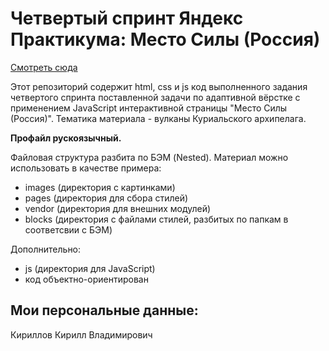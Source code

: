 # Четвертый спринт Яндекс Практикума: Место Силы (Россия)

[Смотреть сюда](https://kkirillovv.github.io/mesto/index.html)

Этот репозиторий содержит html, css и js код выполненного задания четвертого спринта поставленной задачи по адаптивной вёрстке с применением JavaScript интерактивной страницы "Место Силы (Россия)". Тематика материала - вулканы Куриальского архипелага.

**Профайл рускоязычный.**

Файловая структура разбита по БЭМ (Nested). Материал можно использовать в качестве примера:
- images (директория с картинками)
- pages  (директория для сбора стилей)
- vendor (директория для внешних модулей)
- blocks  (директория с файлами стилей, разбитых по папкам в соответсвии с БЭМ)

Дополнительно:
- js (директория для JavaScript)
- код объектно-ориентирован

## Мои персональные данные:

Кириллов Кирилл Владимирович